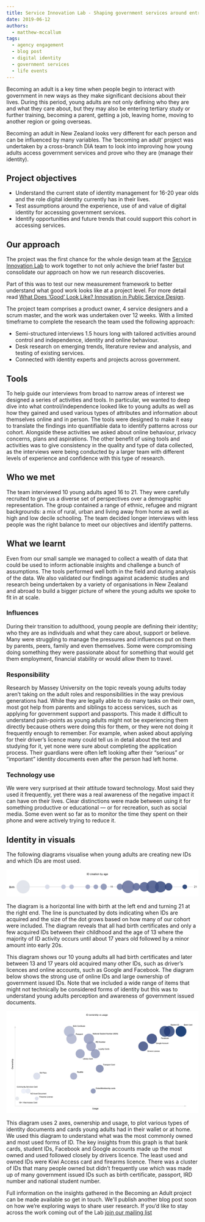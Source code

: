 ```yaml
---
title: Service Innovation Lab - Shaping government services around entry to adulthood 
date: 2019-06-12
authors:
  - matthew-mccallum
tags:
  - agency engagement
  - blog post
  - digital identity
  - government services
  - life events
---
```


Becoming an adult is a key time when people begin to interact with government in new ways as they make significant decisions about their lives. During this period, young adults are not only defining who they are and what they care about, but they may also be entering tertiary study or further training, becoming a parent, getting a job, leaving home, moving to another region or going overseas.

Becoming an adult in New Zealand looks very different for each person and can be influenced by many variables. The ‘becoming an adult’ project was undertaken by a cross-branch DIA team to look into improving how young adults access government services and prove who they are (manage their identity).

## Project objectives

- Understand the current state of identity management for 16-20 year olds and the role digital identity currently has in their lives.
- Test assumptions around the experience, use of and value of digital identity for accessing government services.
- Identify opportunities and future trends that could support this cohort in accessing services.

## Our approach

The project was the first chance for the whole design team at the [Service Innovation Lab](https://serviceinnovationlab.github.io/) to work together to not only achieve the brief faster but consolidate our approach on how we run research discoveries.

Part of this was to test our new measurement framework to better understand what good work looks like at a project level. For more detail read [What Does ‘Good’ Look Like? Innovation in Public Service Design](https://www.digital.govt.nz/blog/what-does-good-look-like/).

The project team comprises a product owner, 4 service designers and a scrum master, and the work was undertaken over 12 weeks.
With a limited timeframe to complete the research the team used the following approach:

- Semi-structured interviews 1.5 hours long with tailored activities around control and independence, identity and online behaviour.
- Desk research on emerging trends, literature review and analysis, and testing of existing services.
- Connected with identity experts and projects across government.

## Tools

To help guide our interviews from broad to narrow areas of interest we designed a series of activities and tools. In particular, we wanted to deep dive into what control/independence looked like to young adults as well as how they gained and used various types of attributes and information about themselves online and in person.
The tools were designed to make it easy to translate the findings into quantifiable data to identify patterns across our cohort. Alongside these activities we asked about online behaviour, privacy concerns, plans and aspirations.
The other benefit of using tools and activities was to give consistency in the quality and type of data collected, as the interviews were being conducted by a larger team with different levels of experience and confidence with this type of research.

## Who we met

The team interviewed 10 young adults aged 16 to 21. They were carefully recruited to give us a diverse set of perspectives over a demographic representation.
The group contained a range of ethnic, refugee and migrant backgrounds: a mix of rural, urban and living away from home as well as high and low decile schooling. The team decided longer interviews with less people was the right balance to meet our objectives and identify patterns.

## What we learnt

Even from our small sample we managed to collect a wealth of data that could be used to inform actionable insights and challenge a bunch of assumptions. The tools performed well both in the field and during analysis of the data. We also validated our findings against academic studies and research being undertaken by a variety of organisations in New Zealand and abroad to build a bigger picture of where the young adults we spoke to fit in at scale.

### Influences

During their transition to adulthood, young people are defining their identity; who they are as individuals and what they care about, support or believe. Many were struggling to manage the pressures and influences put on them by parents, peers, family and even themselves. Some were compromising doing something they were passionate about for something that would get them employment, financial stability or would allow them to travel.

### Responsibility

Research by Massey University on the topic reveals young adults today aren’t taking on the adult roles and responsibilities in the way previous generations had. While they are legally able to do many tasks on their own, most got help from parents and siblings to access services, such as applying for government support and passports.
This made it difficult to understand pain-points as young adults might not be experiencing them directly because others were doing this for them, or they were not doing it frequently enough to remember. For example, when asked about applying for their driver’s licence many could tell us in detail about the test and studying for it, yet none were sure about completing the application process. Their guardians were often left looking after their “serious” or “important” identity documents even after the person had left home.

### Technology use

We were very surprised at their attitude toward technology. Most said they used it frequently, yet there was a real awareness of the negative impact it can have on their lives. Clear distinctions were made between using it for something productive or educational — or for recreation, such as social media. Some even went so far as to monitor the time they spent on their phone and were actively trying to reduce it.

## Identity in visuals

The following diagrams visualise when young adults are creating new IDs and which IDs are most used.  

![ID timeline: creation by age](/assets/media/Becoming-an-adult/idcreation2.jpg)
<figcaption>The diagram is a horizontal line with birth at the left end and turning 21 at the right end. The line is punctuated by dots indicating when IDs are acquired and the size of the dot grows based on how many of our cohort were included. The diagram reveals that all had birth certificates and only a few acquired IDs between their childhood and the age of 13 where the majority of ID activity occurs until about 17 years old followed by a minor amount into early 20s.
</figcaption>

This diagram shows our 10 young adults all had birth certificates and later between 13 and 17 years old acquired many other IDs, such as driver’s licences and online accounts, such as Google and Facebook. The diagram below shows the strong use of online IDs and large ownership of government issued IDs. Note that we included a wide range of items that might not technically be considered forms of identity but this was to understand young adults perception and awareness of government issued documents.

![ID ownership vs usage](/assets/media/Becoming-an-adult/idownership2.jpg)
<figcaption>This diagram uses 2 axes, ownership and usage, to plot various types of identity documents and cards young adults had in their wallet or at home. We used this diagram to understand what was the most commonly owned and most used forms of ID. The key insights from this graph is that bank cards, student IDs, Facebook and Google accounts made up the most owned and used followed closely by drivers licence. The least used and owned IDs were Kiwi Access card and firearms licence. There was a cluster of IDs that many people owned but didn’t frequently use which was made up of many government issued IDs such as birth certificate, passport, IRD number and national student number.
</figcaption>

Full information on the insights gathered in the Becoming an Adult project can be made available so get in touch.  We'll publish another blog post soon on how we’re exploring ways to share user research. If you’d like to stay across the work coming out of the Lab [join our mailing list](https://confirmsubscription.com/h/j/7AA94B673345A7D5)
